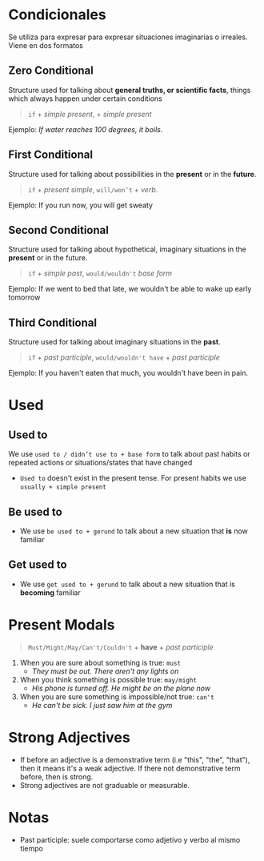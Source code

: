 # Condicionales
Se utiliza para expresar para expresar situaciones imaginarias o irreales. Viene en dos formatos

## Zero Conditional
 Structure used for talking about **general truths, or scientific facts**, things which always happen under certain conditions
> `if` + *simple present*, +  *simple present*

Ejemplo: *If water reaches 100 degrees, it boils.*
## First Conditional
Structure used for talking about possibilities in the **present** or in the **future**.               
> `if` + *present simple*, `will/won’t` + *verb*.

Ejemplo: If you run now, you will get sweaty

## Second Conditional
Structure used for talking about hypothetical, imaginary situations in the **present** or in the future. 
> `if` + *simple past*, `would/wouldn't` *base form*

Ejemplo: If we went to bed that late, we wouldn't be able to wake up early tomorrow

## Third Conditional
Structure used for talking about imaginary situations in the **past**.  
> `if` + *past participle*, `would/wouldn't have` + *past participle*

Ejemplo: If you haven't eaten that much, you wouldn't have been in pain.

# Used
## Used to

We use ``used to / didn’t use to + base form`` to talk about past habits or repeated actions or situations/states that have changed
- `Used to` doesn't exist in the present tense. For present habits we use `usually + simple present`

## Be used to
- We use `be used to + gerund` to talk about a new situation that **is** now familiar

## Get used to
- We use `get used to + gerund` to talk about a new situation that is **becoming** familiar


# Present Modals
> `Must/Might/May/Can't/Couldn't` + **have** + *past participle*

1. When you are sure about something is true: `must`
    - *They must be out. There aren't any lights on*
2. When you think something is possible true: `may/might`
    - *His phone is turned off. He might be on the plane now*
3. When you are sure something is impossible/not true: `can't`
    - *He can't be sick. I just saw him at the gym*

# Strong Adjectives
- If before an adjective is a demonstrative term (i.e "this", "the", "that"), then it means it's a weak adjective. If there not demonstrative term before, then is strong.
- Strong adjectives are not graduable or measurable. 

# Notas
- Past participle: suele comportarse como adjetivo y verbo al mismo tiempo
